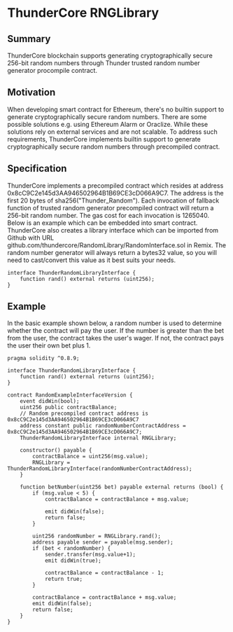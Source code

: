 # ThunderCore RNGLibrary

## Summary
ThunderCore blockchain supports generating cryptographically secure 256-bit
random numbers through Thunder trusted random number generator procompile
contract.

## Motivation
When developing smart contract for Ethereum, there's no builtin support to
generate cryptographically secure random numbers. There are some possible
solutions e.g. using Ethereum Alarm or Oraclize. While these solutions rely
on external services and are not scalable. To address such requirements,
ThunderCore implements builtin support to generate cryptographically secure
random numbers through precompiled contract.

## Specification
ThunderCore implements a precompiled contract which resides at address
0x8cC9C2e145d3AA946502964B1B69CE3cD066A9C7. The address is the first 20
bytes of sha256("Thunder_Random"). Each invocation of fallback function
of trusted random generator precompiled contract will return a 256-bit
random number. The gas cost for each invocation is 1265040. Below is an example
which can be embedded into smart contract. ThunderCore also creates a
library interface which can be imported from Github with URL
github.com/thundercore/RandomLibrary/RandomInterface.sol in Remix.
The random number generator will always return a bytes32 value, so you
will need to cast/convert this value as it best suits your needs.

```
interface ThunderRandomLibraryInterface {
    function rand() external returns (uint256);
}
```

## Example
In the basic example shown below, a random number is used to determine
whether the contract will pay the user. If the number is greater than
the bet from the user, the contract takes the user's wager. If not, the
contract pays the user their own bet plus 1.

```
pragma solidity ^0.8.9;

interface ThunderRandomLibraryInterface {
    function rand() external returns (uint256);
}

contract RandomExampleInterfaceVersion {
    event didWin(bool);
    uint256 public contractBalance;
    // Random precompiled contract address is 0x8cC9C2e145d3AA946502964B1B69CE3cD066A9C7
    address constant public randomNumberContractAddress = 0x8cC9C2e145d3AA946502964B1B69CE3cD066A9C7; 
    ThunderRandomLibraryInterface internal RNGLibrary;

    constructor() payable {
        contractBalance = uint256(msg.value);
        RNGLibrary = ThunderRandomLibraryInterface(randomNumberContractAddress);
    }

    function betNumber(uint256 bet) payable external returns (bool) {
        if (msg.value < 5) {
            contractBalance = contractBalance + msg.value;

            emit didWin(false);
            return false;
        }

        uint256 randomNumber = RNGLibrary.rand();
        address payable sender = payable(msg.sender);
        if (bet < randomNumber) {
            sender.transfer(msg.value+1);
            emit didWin(true);

            contractBalance = contractBalance - 1;
            return true;
        }

        contractBalance = contractBalance + msg.value;
        emit didWin(false);
        return false;
    }
}
 ```
